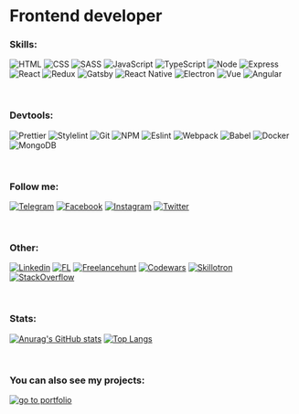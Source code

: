 # Frontend developer

### Skills:

![HTML](https://img.shields.io/badge/-HTML-db4925?style=for-the-badge&logo=HTML5&logoColor=ffffff&logoWidth=20)
![CSS](https://img.shields.io/badge/-CSS-28a1d4?style=for-the-badge&logo=CSS3&logoColor=ffffff&logoWidth=20)
![SASS](https://img.shields.io/badge/-SASS-c36291?style=for-the-badge&logo=SASS&logoColor=ffffff&logoWidth=20)
![JavaScript](https://img.shields.io/badge/-JavaScript-f0a532?style=for-the-badge&logo=JavaScript&logoColor=ffffff&logoWidth=20)
![TypeScript](https://img.shields.io/badge/-TypeScript-2e72bc?style=for-the-badge&logo=TypeScript&logoColor=ffffff&logoWidth=20)
![Node](https://img.shields.io/badge/-Node-3c7f3a?style=for-the-badge&logo=Node.js&logoColor=ffffff&logoWidth=20)
![Express](https://img.shields.io/badge/-Express-37424d?style=for-the-badge&logo=Express&logoColor=ffffff&logoWidth=20)
![React](https://img.shields.io/badge/-React-4bbdf4?style=for-the-badge&logo=React&logoColor=ffffff&logoWidth=20)
![Redux](https://img.shields.io/badge/-Redux-7649bd?style=for-the-badge&logo=Redux&logoColor=ffffff&logoWidth=20)
![Gatsby](https://img.shields.io/badge/-Gatsby-653398?style=for-the-badge&logo=Gatsby&logoColor=ffffff&logoWidth=20)
![React Native](https://img.shields.io/badge/-React_Native-4bbdf4?style=for-the-badge&logo=React&logoColor=ffffff&logoWidth=20)
![Electron](https://img.shields.io/badge/-Electron-75a5b3?style=for-the-badge&logo=Electron&logoColor=ffffff&logoWidth=20)
![Vue](https://img.shields.io/badge/-Vue-69ba83?style=for-the-badge&logo=Vue.js&logoColor=ffffff&logoWidth=20)
![Angular](https://img.shields.io/badge/-Angular-c74431?style=for-the-badge&logo=Angular&logoColor=ffffff&logoWidth=20)

<br>

### Devtools:

![Prettier](https://img.shields.io/badge/-Prettier-1a2b33?style=for-the-badge&logo=Prettier&logoColor=ffffff&logoWidth=20)
![Stylelint](https://img.shields.io/badge/-Stylelint-3f3f3f?style=for-the-badge&logo=Stylelint&logoColor=ffffff&logoWidth=20)
![Git](https://img.shields.io/badge/-Git-f54d27?style=for-the-badge&logo=Git&logoColor=ffffff&logoWidth=20)
![NPM](https://img.shields.io/badge/-NPM-cd4402?style=for-the-badge&logo=NPM&logoColor=ffffff&logoWidth=20)
![Eslint](https://img.shields.io/badge/-Eslint-514abe?style=for-the-badge&logo=Eslint&logoColor=ffffff&logoWidth=20)
![Webpack](https://img.shields.io/badge/-Webpack-5399c8?style=for-the-badge&logo=Webpack&logoColor=ffffff&logoWidth=20)
![Babel](https://img.shields.io/badge/-Babel-c8b20f?style=for-the-badge&logo=Babel&logoColor=ffffff&logoWidth=20)
![Docker](https://img.shields.io/badge/-Docker-1c6bb3?style=for-the-badge&logo=Docker&logoColor=ffffff&logoWidth=20)
![MongoDB](https://img.shields.io/badge/-MongoDB-508d4a?style=for-the-badge&logo=MongoDB&logoColor=ffffff&logoWidth=20)

<br>

### Follow me:

[![Telegram](https://img.shields.io/badge/-Telegram-27a7e5?style=for-the-badge&logo=Telegram&logoColor=ffffff&logoWidth=20)](https://t.me/alkhimenok)
[![Facebook](https://img.shields.io/badge/-Facebook-1877f2?style=for-the-badge&logo=Facebook&logoColor=ffffff&logoWidth=20)](https://www.facebook.com/profile.php?id=100072407994592)
[![Instagram](https://img.shields.io/badge/-Instagram-B4068E?style=for-the-badge&logo=Instagram&logoColor=ffffff&logoWidth=20)](https://www.instagram.com/alkhimenok.kirill.leonidovich/)
[![Twitter](https://img.shields.io/badge/-Twitter-1d9bf0?style=for-the-badge&logo=Twitter&logoColor=ffffff&logoWidth=20)](https://twitter.com/AlkhimenokKL)

<br>

### Other:

[![Linkedin](https://img.shields.io/badge/-Linkedin-0a66c2?style=for-the-badge&logo=Linkedin&logoColor=ffffff&logoWidth=20)](https://www.linkedin.com/in/kirill-alkhimenok-a58524220/)
[![FL](https://img.shields.io/badge/-FL-00cd5e?style=for-the-badge&logo=icon&logoColor=ffffff&logoWidth=20)](https://www.fl.ru/users/alkhimenokkiril/portfolio/#/)
[![Freelancehunt](https://img.shields.io/badge/-freelancehunt-d9aa38?style=for-the-badge&logo=icon&logoColor=ffffff&logoWidth=20)](https://freelancehunt.com/my)
[![Codewars](https://img.shields.io/badge/-Codewars-b1361e?style=for-the-badge&logo=Codewars&logoColor=ffffff&logoWidth=20)](https://www.codewars.com/users/kirill-leonidovich)
[![Skillotron](https://img.shields.io/badge/-Skillotron-cabf27?style=for-the-badge&logo=icon&logoColor=ffffff&logoWidth=20)](https://skillotron.com/profile/196080)
[![StackOverflow](https://img.shields.io/badge/-StackOverflow-e88331?style=for-the-badge&logo=StackOverflow&logoColor=ffffff&logoWidth=20)](https://ru.stackoverflow.com/users/466343/kirill-leonidovich)

<br>

### Stats:

[![Anurag's GitHub stats](https://github-readme-stats.vercel.app/api?username=Kirill-Leonidovich&show_icons=true)](https://github.com/anuraghazra/github-readme-stats)
[![Top Langs](https://github-readme-stats.vercel.app/api/top-langs/?username=Kirill-Leonidovich&layout=compact)](https://github.com/anuraghazra/github-readme-stats)

<br>

### You can also see my projects:

[![go to portfolio](https://img.shields.io/badge/-go_to_portfolio-0a66c2?style=for-the-badge)](https://kirill-leonidovich.github.io)
